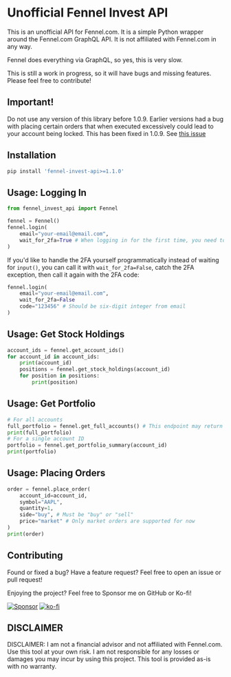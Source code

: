 # Unofficial Fennel Invest API

This is an unofficial API for Fennel.com. It is a simple Python wrapper around the Fennel.com GraphQL API. It is not affiliated with Fennel.com in any way.

Fennel does everything via GraphQL, so yes, this is very slow.

This is still a work in progress, so it will have bugs and missing features. Please feel free to contribute!

## Important!
Do not use any version of this library before 1.0.9. Earlier versions had a bug with placing certain orders that when executed excessively could lead to your account being locked. This has been fixed in 1.0.9. See [this issue](https://github.com/NelsonDane/fennel-invest-api/issues/14)

## Installation

```bash
pip install 'fennel-invest-api>=1.1.0'
```

## Usage: Logging In

```python
from fennel_invest_api import Fennel

fennel = Fennel()
fennel.login(
    email="your-email@email.com",
    wait_for_2fa=True # When logging in for the first time, you need to wait for email 2FA
)
```

If you'd like to handle the 2FA yourself programmatically instead of waiting for `input()`, you can call it with `wait_for_2fa=False`, catch the 2FA exception, then call it again with the 2FA code:

```python
fennel.login(
    email="your-email@email.com",
    wait_for_2fa=False
    code="123456" # Should be six-digit integer from email
)
```

## Usage: Get Stock Holdings
```python
account_ids = fennel.get_account_ids()
for account_id in account_ids:
    print(account_id)
    positions = fennel.get_stock_holdings(account_id)
    for position in positions:
        print(position)
```

## Usage: Get Portfolio
```python
# For all accounts
full_portfolio = fennel.get_full_accounts() # This endpoint may return 503. If it does, then run fennel.get_account_ids() and loop through the accounts
print(full_portfolio)
# For a single account ID
portfolio = fennel.get_portfolio_summary(account_id)
print(portfolio)
```

## Usage: Placing Orders
```python
order = fennel.place_order(
    account_id=account_id,
    symbol="AAPL",
    quantity=1,
    side="buy", # Must be "buy" or "sell"
    price="market" # Only market orders are supported for now
)
print(order)
```

## Contributing
Found or fixed a bug? Have a feature request? Feel free to open an issue or pull request!

Enjoying the project? Feel free to Sponsor me on GitHub or Ko-fi!

[![Sponsor](https://img.shields.io/badge/sponsor-30363D?style=for-the-badge&logo=GitHub-Sponsors&logoColor=#white)](https://github.com/sponsors/NelsonDane)
[![ko-fi](https://img.shields.io/badge/Ko--fi-F16061?style=for-the-badge&logo=ko-fi&logoColor=white
)](https://ko-fi.com/X8X6LFCI0)

## DISCLAIMER
DISCLAIMER: I am not a financial advisor and not affiliated with Fennel.com. Use this tool at your own risk. I am not responsible for any losses or damages you may incur by using this project. This tool is provided as-is with no warranty.